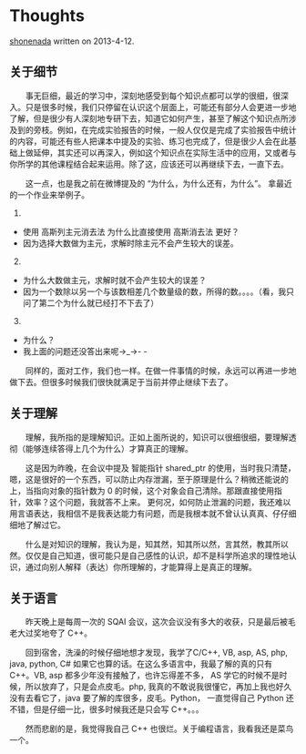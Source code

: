 # Thoughts
 [shonenada](https://github.com/shonenada) written on 2013-4-12.

## 关于细节
　　事无巨细，最近的学习中，深刻地感受到每个知识点都可以学的很细，很深入。只是很多时候，我们只停留在认识这个层面上，可能还有部分人会更进一步地了解，但是很少有人深刻地专研下去，知道它如何产生，甚至了解这个知识点所涉及到的旁枝。例如，在完成实验报告的时候，一般人仅仅是完成了实验报告中统计的内容，可能还有些人把课本中提及的实验、练习也完成了，但是很少人会在此基础上做延伸，其实还可以再深入，例如这个知识点在实际生活中的应用，又或者与你所学的其他课程结合起来运用。除了这，应该还可以再继续下去，一直下去。

　　这一点，也是我之前在微博提及的 “为什么，为什么还有，为什么”。
拿最近的一个作业来举例子。

1.  
 * 使用 高斯列主元消去法 为什么比直接使用 高斯消去法 更好？
 * 因为选择大数做为主元，求解时除主元不会产生较大的误差。

2. 
 * 为什么大数做主元，求解时就不会产生较大的误差？
 * 因为一个数除以另一个与该数相差几个数量级的数，所得的数。。。。（看，我只问了第二个为什么就已经打不下去了）

3. 
 * 为什么？
 * 我上面的问题还没答出来呢→_→- -

　　同样的，面对工作，我们也一样。在做一件事情的时候，永远可以再进一步地做下去。但很多时候我们很快就满足于当前并停止继续下去了。

## 关于理解
　　理解，我所指的是理解知识。正如上面所说的，知识可以很细很细，要理解透彻（能够连续答得上几个为什么）才算真正的理解。

　　这是因为昨晚，在会议中提及 智能指针 shared_ptr 的使用，当时我只清楚，嗯，这是很好的一个东西，可以防止内存泄漏，至于原理是什么？稍微还能说的上，当指向对象的指针数为 0 的时候，这个对象会自己清除。那跟直接使用指针，效率？这个问题，我就答不上来。
更何况，如何防止泄漏的问题，我还难以用言语表达，我相信不是我表达能力有问题，而是我根本就不曾认认真真、仔仔细细地了解过它。

　　什么是对知识的理解，我认为是，知其然，知其所以然，言其然，教其所以然。仅仅是自己知道，很可能只是自己感性的认识，却不是科学所追求的理性地认识，通过向别人解释（表达）你所理解的，才能算得上是真正的理解。

## 关于语言
　　昨天晚上是每周一次的 SQAI 会议，这次会议没有多大的收获，只是最后被毛老大过奖地夸了 C++。

　　回到宿舍，洗澡的时候仔细地想才发现，我学了C/C++, VB, asp, AS, php, java, python, C# 如果它也算的话。在这么多语言中，我最了解的真的只有 C++。VB, asp 都多少年没有接触了，也许忘得差不多， AS 学它的时候不是时候，所以放弃了，只是会点皮毛。php, 我真的不敢说我很懂它，再加上我也好久没有去看它了，java 要了解的库很多，皮毛。Python， 一直觉得自己 Python 还不错，但是仔细一比，很多时候我还是只会写 C++。。。

　　然而悲剧的是，我觉得我自己 C++ 也很烂。关于编程语言，我看我还是菜鸟一个。

